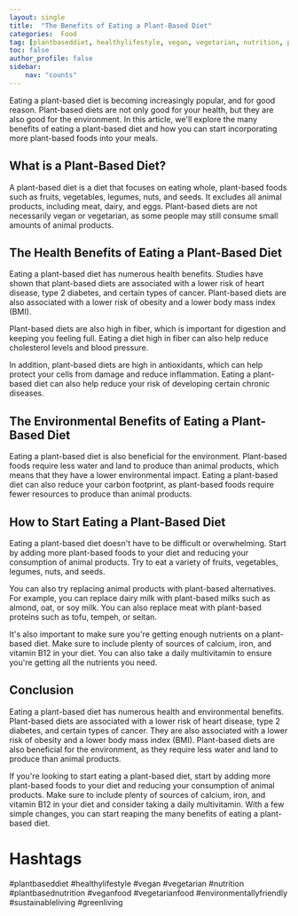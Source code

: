 ```yaml
---
layout: single
title:  "The Benefits of Eating a Plant-Based Diet"
categories:  Food
tag: [plantbaseddiet, healthylifestyle, vegan, vegetarian, nutrition, plantbasednutrition, veganfood, vegetarianfood, environmentallyfriendly, sustainableliving, greenliving, ]
toc: false
author_profile: false
sidebar:
    nav: "counts"
---
```

    
Eating a plant-based diet is becoming increasingly popular, and for good reason. Plant-based diets are not only good for your health, but they are also good for the environment. In this article, we'll explore the many benefits of eating a plant-based diet and how you can start incorporating more plant-based foods into your meals.

## What is a Plant-Based Diet?

A plant-based diet is a diet that focuses on eating whole, plant-based foods such as fruits, vegetables, legumes, nuts, and seeds. It excludes all animal products, including meat, dairy, and eggs. Plant-based diets are not necessarily vegan or vegetarian, as some people may still consume small amounts of animal products. 

## The Health Benefits of Eating a Plant-Based Diet

Eating a plant-based diet has numerous health benefits. Studies have shown that plant-based diets are associated with a lower risk of heart disease, type 2 diabetes, and certain types of cancer. Plant-based diets are also associated with a lower risk of obesity and a lower body mass index (BMI).

Plant-based diets are also high in fiber, which is important for digestion and keeping you feeling full. Eating a diet high in fiber can also help reduce cholesterol levels and blood pressure. 

In addition, plant-based diets are high in antioxidants, which can help protect your cells from damage and reduce inflammation. Eating a plant-based diet can also help reduce your risk of developing certain chronic diseases.

## The Environmental Benefits of Eating a Plant-Based Diet

Eating a plant-based diet is also beneficial for the environment. Plant-based foods require less water and land to produce than animal products, which means that they have a lower environmental impact. Eating a plant-based diet can also reduce your carbon footprint, as plant-based foods require fewer resources to produce than animal products.

## How to Start Eating a Plant-Based Diet

Eating a plant-based diet doesn't have to be difficult or overwhelming. Start by adding more plant-based foods to your diet and reducing your consumption of animal products. Try to eat a variety of fruits, vegetables, legumes, nuts, and seeds. 

You can also try replacing animal products with plant-based alternatives. For example, you can replace dairy milk with plant-based milks such as almond, oat, or soy milk. You can also replace meat with plant-based proteins such as tofu, tempeh, or seitan. 

It's also important to make sure you're getting enough nutrients on a plant-based diet. Make sure to include plenty of sources of calcium, iron, and vitamin B12 in your diet. You can also take a daily multivitamin to ensure you're getting all the nutrients you need. 

## Conclusion

Eating a plant-based diet has numerous health and environmental benefits. Plant-based diets are associated with a lower risk of heart disease, type 2 diabetes, and certain types of cancer. They are also associated with a lower risk of obesity and a lower body mass index (BMI). Plant-based diets are also beneficial for the environment, as they require less water and land to produce than animal products. 

If you're looking to start eating a plant-based diet, start by adding more plant-based foods to your diet and reducing your consumption of animal products. Make sure to include plenty of sources of calcium, iron, and vitamin B12 in your diet and consider taking a daily multivitamin. With a few simple changes, you can start reaping the many benefits of eating a plant-based diet. 

# Hashtags

#plantbaseddiet #healthylifestyle #vegan #vegetarian #nutrition #plantbasednutrition #veganfood #vegetarianfood #environmentallyfriendly #sustainableliving #greenliving
